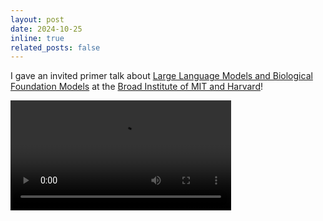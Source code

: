 ```yaml
---
layout: post
date: 2024-10-25
inline: true
related_posts: false
---
```


I gave an invited primer talk about [Large Language Models and Biological Foundation Models](https://www.broadinstitute.org/talks/large-language-models-and-biological-foundation-models) at the [Broad Institute of MIT and Harvard](https://www.broadinstitute.org/)!

<video style="width:70%" src="https://www.youtube.com/watch?v=ku4DImfea6Q" controls=""></video>
